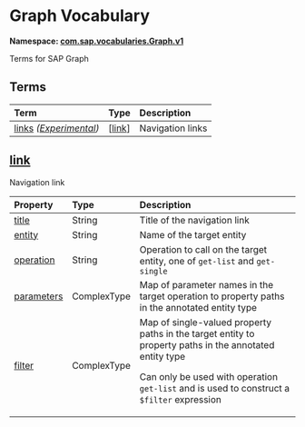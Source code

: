 # Graph Vocabulary
**Namespace: [com.sap.vocabularies.Graph.v1](Graph.xml)**

Terms for SAP Graph


## Terms

Term|Type|Description
:---|:---|:----------
[links](Graph.xml#L36) *([Experimental](Common.md#Experimental))*|\[[link](#link)\]|<a name="links"></a>Navigation links

## <a name="link"></a>[link](Graph.xml#L41)
Navigation link

Property|Type|Description
:-------|:---|:----------
[title](Graph.xml#L43)|String|Title of the navigation link
[entity](Graph.xml#L46)|String|Name of the target entity
[operation](Graph.xml#L49)|String|Operation to call on the target entity, one of `get-list` and `get-single`
[parameters](Graph.xml#L52)|ComplexType|Map of parameter names in the target operation to property paths in the annotated entity type
[filter](Graph.xml#L55)|ComplexType|Map of single-valued property paths in the target entity to property paths in the annotated entity type<p>Can only be used with operation `get-list` and is used to construct a `$filter` expression</p>
